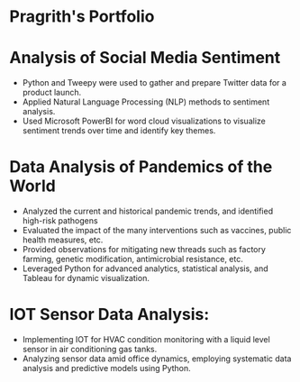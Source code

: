 # Pragrith's Portfolio

# Analysis of Social Media Sentiment
* Python and Tweepy were used to gather and prepare Twitter data for a product launch.
* Applied Natural Language Processing (NLP) methods to sentiment analysis.
* Used Microsoft PowerBI for word cloud visualizations to visualize sentiment trends over time and identify key themes.

# Data Analysis of Pandemics of the World
* Analyzed the current and historical pandemic trends, and identified high-risk pathogens
* Evaluated the impact of the many interventions such as vaccines, public health measures, etc.
* Provided observations for mitigating new threads such as factory farming, genetic modification, antimicrobial resistance, etc.
* Leveraged Python for advanced analytics, statistical analysis, and Tableau for dynamic visualization.

# IOT Sensor Data Analysis:
* Implementing IOT for HVAC condition monitoring with a liquid level sensor in air conditioning gas tanks. 
* Analyzing sensor data amid office dynamics, employing systematic data analysis and predictive models using Python.
